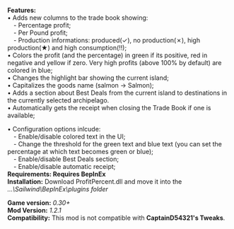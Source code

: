 **Features:**  
• Adds new columns to the trade book showing:  
&emsp;- Percentage profit;  
&emsp;- Per Pound profit;  
&emsp;- Production informations: produced(✓), no production(✗), high production(★) and high consumption(‼);   
• Colors the profit (and the percentage) in green if its positive, red in negative and yellow if zero. Very high profits (above 100% by default) are colored in blue;  
• Changes the highlight bar showing the current island;  
• Capitalizes the goods name (salmon → Salmon);  
• Adds a section about Best Deals from the current island to destinations in the currently selected archipelago.  
• Automatically gets the receipt when closing the Trade Book if one is available;  
  
• Configuration options inlcude:  
&emsp;- Enable/disable colored text in the UI;  
&emsp;- Change the threshold for the green text and blue text (you can set the percentage at which text becomes green or blue);  
&emsp;- Enable/disable Best Deals section;  
&emsp;- Enable/disable automatic receipt;  
**Requirements: Requires BepInEx**  
**Installation:** Download ProfitPercent.dll and move it into the *...\Sailwind\BepInEx\plugins folder*  
  
**Game version:** *0.30+*  
**Mod Version:** *1.2.1*  
**Compatibility:** This mod is not compatible with __CaptainD54321's Tweaks__. 
